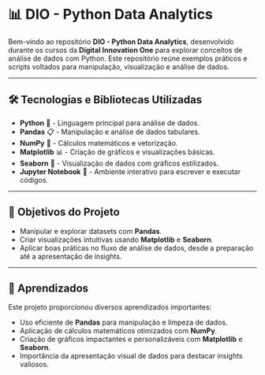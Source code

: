 # 📊 **DIO - Python Data Analytics**

Bem-vindo ao repositório **DIO - Python Data Analytics**, desenvolvido durante os cursos da **Digital Innovation One** para explorar conceitos de análise de dados com Python. Este repositório reúne exemplos práticos e scripts voltados para manipulação, visualização e análise de dados.

---

## 🛠 **Tecnologias e Bibliotecas Utilizadas**
- **Python** 🐍 - Linguagem principal para análise de dados.  
- **Pandas** 📋 - Manipulação e análise de dados tabulares.  
- **NumPy** 🔢 - Cálculos matemáticos e vetorização.  
- **Matplotlib** 📊 - Criação de gráficos e visualizações básicas.  
- **Seaborn** 🌊 - Visualização de dados com gráficos estilizados.  
- **Jupyter Notebook** 📒 - Ambiente interativo para escrever e executar códigos.

---

## 🚀 **Objetivos do Projeto**
- Manipular e explorar datasets com **Pandas**.  
- Criar visualizações intuitivas usando **Matplotlib** e **Seaborn**.  
- Aplicar boas práticas no fluxo de análise de dados, desde a preparação até a apresentação de insights.

---

## 📝 **Aprendizados**
Este projeto proporcionou diversos aprendizados importantes:  
- Uso eficiente de **Pandas** para manipulação e limpeza de dados.  
- Aplicação de cálculos matemáticos otimizados com **NumPy**.  
- Criação de gráficos impactantes e personalizáveis com **Matplotlib** e **Seaborn**.  
- Importância da apresentação visual de dados para destacar insights valiosos. 

